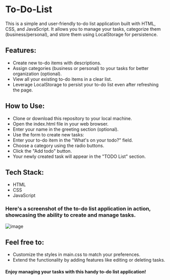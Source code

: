 # To-Do-List
This is a simple and user-friendly to-do list application built with HTML, CSS, and JavaScript. It allows you to manage your tasks, categorize them (business/personal), and store them using LocalStorage for persistence.

## Features:
- Create new to-do items with descriptions.
- Assign categories (business or personal) to your tasks for better organization (optional).
- View all your existing to-do items in a clear list.
- Leverage LocalStorage to persist your to-do list even after refreshing the page.

## How to Use:
- Clone or download this repository to your local machine.
- Open the index.html file in your web browser.
- Enter your name in the greeting section (optional).
- Use the form to create new tasks:
- Enter your to-do item in the "What's on your todo?" field.
- Choose a category using the radio buttons.
- Click the "Add todo" button.
- Your newly created task will appear in the "TODO List" section.

## Tech Stack:
- HTML
- CSS
- JavaScript

### Here's a screenshot of the to-do list application in action, showcasing the ability to create and manage tasks.
![image](https://github.com/shreyafz/To-Do-List/assets/146700826/a9245f07-37d8-44ed-ad7a-2c304d92f042)


## Feel free to:
- Customize the styles in main.css to match your preferences.
- Extend the functionality by adding features like editing or deleting tasks.
#### Enjoy managing your tasks with this handy to-do list application!
